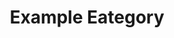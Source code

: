 ---
title: Example Eategory
slug: example-eategory
description: ----------------
image: 2153815980856311808.jpeg

# Badge style
style:
    background: "#2a9d8f"
    color: "#fff"
---